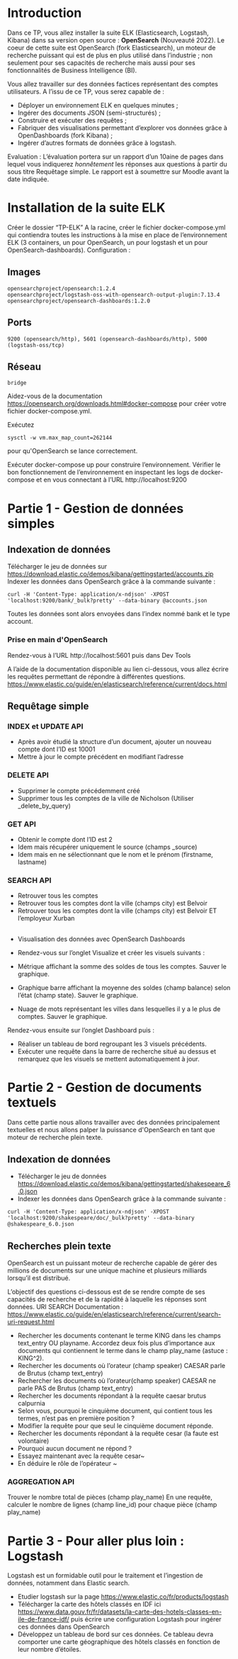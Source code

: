 # Introduction

Dans ce TP, vous allez installer la suite ELK (Elasticsearch, Logstash, Kibana) dans sa version open source : **OpenSearch** (Nouveauté 2022). Le coeur de cette suite est OpenSearch (fork Elasticsearch), un moteur de recherche puissant qui est de plus en plus utilisé dans l’industrie ; non seulement pour ses capacités de recherche mais aussi pour ses fonctionnalités de Business Intelligence (BI).

Vous allez travailler sur des données factices représentant des comptes utilisateurs. A l’issu de ce TP, vous serez capable de :
- Déployer un environnement ELK en quelques minutes ;
- Ingérer des documents JSON (semi-structurés) ;
- Construire et exécuter des requêtes ;
- Fabriquer des visualisations permettant d’explorer vos données grâce à OpenDashboards (fork Kibana) ;
- Ingérer d’autres formats de données grâce à logstash.

Evaluation : L’évaluation portera sur un rapport d’un 10aine de pages dans lequel vous indiquerez _honnêtement_ les réponses aux questions à partir du sous titre Requêtage simple. 
Le rapport est à soumettre sur Moodle avant la date indiquée.


# Installation de la suite ELK

Créer le dossier “TP-ELK”
A la racine, créer le fichier docker-compose.yml  qui contiendra toutes les instructions à la mise en place de l’environnement ELK (3 containers, un pour OpenSearch, un pour logstash et un pour OpenSearch-dashboards). Configuration :

## Images

```
opensearchproject/opensearch:1.2.4
opensearchproject/logstash-oss-with-opensearch-output-plugin:7.13.4
opensearchproject/opensearch-dashboards:1.2.0
```

## Ports

```
9200 (opensearch/http), 5601 (opensearch-dashboards/http), 5000 (logstash-oss/tcp)
```

## Réseau

```
bridge
```

Aidez-vous de la documentation https://opensearch.org/downloads.html#docker-compose pour créer votre fichier docker-compose.yml.

Exécutez 

```
sysctl -w vm.max_map_count=262144 
```

pour qu'OpenSearch se lance correctement.

Exécuter docker-compose up pour construire l’environnement. Vérifier le bon fonctionnement de l’environnement en inspectant les logs de docker-compose et en vous connectant à l’URL http://localhost:9200

# Partie 1 - Gestion de données simples
## Indexation de données 
Télécharger le jeu de données sur https://download.elastic.co/demos/kibana/gettingstarted/accounts.zip
Indexer les données dans OpenSearch grâce à la commande suivante :

```
curl -H 'Content-Type: application/x-ndjson' -XPOST 'localhost:9200/bank/_bulk?pretty' --data-binary @accounts.json
```

Toutes les données sont alors envoyées dans l’index nommé bank et le type account.


### Prise en main d'OpenSearch
Rendez-vous à l’URL http://localhost:5601 puis dans Dev Tools

A l’aide de la documentation disponible au lien ci-dessous, vous allez écrire les requêtes permettant de répondre à différentes questions.
https://www.elastic.co/guide/en/elasticsearch/reference/current/docs.html

## Requêtage simple 

### INDEX et UPDATE API
- Après avoir étudié la structure d’un document, ajouter un nouveau compte dont l’ID est 10001
- Mettre à jour le compte précédent en modifiant l’adresse

### DELETE API
- Supprimer le compte précédemment créé
- Supprimer tous les comptes de la ville de Nicholson (Utiliser _delete_by_query)

### GET API
- Obtenir le compte dont l’ID est 2
- Idem mais récupérer uniquement le source (champs _source)
- Idem mais en ne sélectionnant que le nom et le prénom (firstname, lastname)

### SEARCH API
- Retrouver tous les comptes
- Retrouver tous les comptes dont la ville (champs city) est Belvoir
- Retrouver tous les comptes dont la ville (champs city) est Belvoir ET l’employeur Xurban

## 
- Visualisation des données avec OpenSearch Dashboards
- Rendez-vous sur l’onglet Visualize et créer les visuels suivants :

- Métrique affichant la somme des soldes de tous les comptes. Sauver le graphique.
- Graphique barre affichant la moyenne des soldes (champ balance) selon l’état (champ state). Sauver le graphique.
- Nuage de mots représentant les villes dans lesquelles il y a le plus de comptes. Sauver le graphique.

Rendez-vous ensuite sur l’onglet Dashboard puis : 

- Réaliser un tableau de bord regroupant les 3 visuels précédents.
- Exécuter une requête dans la barre de recherche situé au dessus et remarquez que les visuels se mettent automatiquement à jour.

# Partie 2 - Gestion de documents textuels

Dans cette partie nous allons travailler avec des données principalement textuelles et nous allons palper la puissance d'OpenSearch en tant que moteur de recherche plein texte.

## Indexation de données
- Télécharger le jeu de données https://download.elastic.co/demos/kibana/gettingstarted/shakespeare_6.0.json
- Indexer les données dans OpenSearch grâce à la commande suivante :

```
curl -H 'Content-Type: application/x-ndjson' -XPOST 'localhost:9200/shakespeare/doc/_bulk?pretty' --data-binary @shakespeare_6.0.json
```

## Recherches plein texte
OpenSearch est un puissant moteur de recherche capable de gérer des millions de documents sur une unique machine et plusieurs milliards lorsqu’il est distribué. 

L’objectif des questions ci-dessous est de se rendre compte de ses capacités de recherche et de la rapidité à laquelle les réponses sont données.
URI SEARCH
Documentation : https://www.elastic.co/guide/en/elasticsearch/reference/current/search-uri-request.html

- Rechercher les documents contenant le terme KING dans les champs text_entry OU playname. Accordez deux fois plus d’importance aux documents qui contiennent le terme dans le champ play_name (astuce : KING^2).
- Rechercher les documents où l’orateur (champ speaker) CAESAR parle de Brutus (champ text_entry)
- Rechercher les documents où l’orateur(champ speaker) CAESAR ne parle PAS de Brutus (champ text_entry)
- Rechercher les documents répondant à la requête caesar brutus calpurnia
- Selon vous, pourquoi le cinquième document, qui contient tous les termes, n’est pas en première position ?
- Modifier la requête pour que seul le cinquième document réponde.
- Rechercher les documents répondant à la requête cesar (la faute est volontaire)
- Pourquoi aucun document ne répond ?
- Essayez maintenant avec la requête cesar~ 
- En déduire le rôle de l’opérateur ~

### AGGREGATION API

Trouver le nombre total de pièces (champ play_name)
En une requête, calculer le nombre de lignes (champ line_id) pour chaque pièce (champ play_name)

# Partie 3 - Pour aller plus loin : Logstash
Logstash est un formidable outil pour le traitement et l’ingestion de données, notamment dans Elastic search.

- Etudier logstash sur la page https://www.elastic.co/fr/products/logstash
- Télécharger la carte des hôtels classés en IDF ici https://www.data.gouv.fr/fr/datasets/la-carte-des-hotels-classes-en-ile-de-france-idf/
puis écrire une configuration Logstash pour ingérer ces données dans OpenSearch
- Développez un tableau de bord sur ces données. Ce tableau devra comporter une carte géographique des hôtels classés en fonction de leur nombre d’étoiles.

